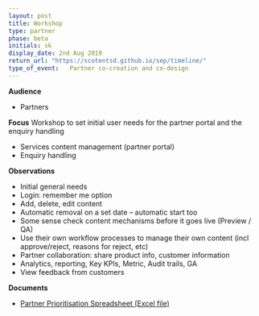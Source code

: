 ```yaml
---
layout: post
title: Workshop
type: partner
phase: beta
initials: sk
display_date: 2nd Aug 2019
return_url: "https://scotentsd.github.io/sep/timeline/"         
type_of_event:   Partner co-creation and co-design
---
```

**Audience**
- Partners

**Focus**
Workshop to set initial user needs for the partner portal and the enquiry handling
- Services content management (partner portal)
- Enquiry handling

**Observations**
- Initial general needs
- Login: remember me option
- Add, delete, edit content
- Automatic removal on a set date – automatic start too
- Some sense check content mechanisms before it goes live (Preview / QA)
- Use their own workflow processes to manage their own content (incl approve/reject, reasons for reject, etc)
- Partner collaboration: share product info, customer information
- Analytics, reporting, Key KPIs, Metric, Audit trails, GA
- View feedback from customers

**Documents**
- [Partner Prioritisation Spreadsheet (Excel file)](../files/SEP-Partner-Prioritisation-020819-V1.xlsx)
